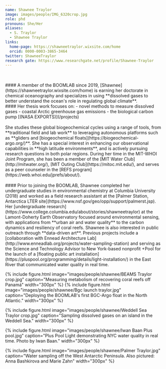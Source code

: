 ```yaml
---
name: Shawnee Traylor
image: images/people/IMG_6320crop.jpg
role: phd
pronouns: She/Her
aliases:
  - S. Traylor
  - Shawnee Traylor
links:
  home-page: https://shawneetraylor.wixsite.com/home
  orcid: 0000-0003-3865-3464
twitter: ShawneeTraylor
research gate: https://www.researchgate.net/profile/Shawnee-Traylor
---
```

<br>
<br>
#### A member of the BOOMLAB since 2019, 
[Shawnee](https://shawneetraylor.wixsite.com/home) is earning her doctorate in chemical oceanography and specializes in using **dissolved gases to better understand the ocean's role in regulating global climate**. 
<br>
#### Her thesis work focuses on:
- novel methods to measure dissolved gases
- coastal Arctic greenhouse gas emissions
- the biological carbon pump [(NASA EXPORTS)](/projects)
<br>
<br>
She studies these global biogeochemical cycles using a range of tools, from **traditional field and lab work** to leveraging autonomous platforms such as **gliders and [biogeochemical floats](https://biogeochemical-argo.org/)**. She has a special interest in enhancing our observational capabilities in **high latitude environments**, and is actively pursuing research questions in both polar regions. During her time in the MIT-WHOI Joint Program, she has been a member of the [MIT Water Club](http://mitwater.org/), [MIT Outing Club](https://mitoc.mit.edu/), and serves as a peer counseler in the [REFS program](https://web.whoi.edu/jprefs/about/).  
<br>
<br>
#### Prior to joining the BOOMLAB, 
Shawnee completed her undergraduate studies in environmental chemistry at Columbia University (2018) and worked as a field research assistant at the [Palmer Station, Antarctica LTER site](https://www.nsf.gov/geo/opp/support/palmerst.jsp). Her [undergraduate research](https://www.college.columbia.edu/about/stories/shawneetraylor) at the Lamont-Doherty Earth Observatory focused around environmental sensing, with applications from **urban air and water quality** to the carbon dynamics and resiliency of coral reefs. Shawnee is also interested in public outreach through **data-driven art**. Previous projects include a [collaboration with Ennead Architecture Lab](http://www.enneadlab.org/projects/water-sampling-station) and serving as the Science and Technology Advisor to New York-based nonprofit +Pool for the launch of a [floating public art installation](https://pluspool.org/programming/details/light-installation/) in the East River that communicated water quality in real time. 

{%
  include figure.html
  image="images/people/shawnee/BEAMS Traylor crop.jpg"
  caption="Measuring metabolism of recovering coral reefs off Panamá"
  width="300px"
%}
{%
  include figure.html
  image="images/people/shawnee/Bgc launch traylor.jpg"
  caption="Deploying the BOOMLAB's first BGC-Argo float in the North Atlantic."
  width="300px"
%}

{%
  include figure.html
  image="images/people/shawnee/Weddell Sea Traylor crop.jpg"
  caption="Sampling dissolved gases on an island in the Weddell Sea."
  width="300px"
%}

{%
  include figure.html
  image="images/people/shawnee/Iwan Baan Plus pool.jpg"
  caption="Plus Pool Light demonstrating NYC water quality in real time. Photo by Iwan Baan."
  width="300px"
%}

{%
  include figure.html
  image="images/people/shawnee/Palmer Traylor.jpg"
  caption="Water sampling off the West Antarctic Peninsula. Also pictured: Anna Bashkirova and Marie Zahn"
  width="300px"
%}
